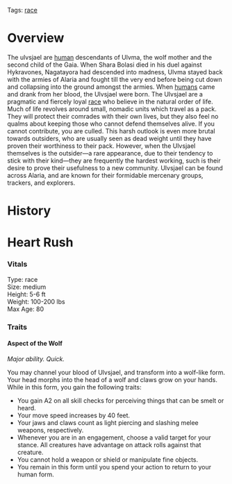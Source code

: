 Tags: [race](Races)

# Overview

The ulvsjael are [human](Humans) descendants of Ulvma, the wolf mother and the second child of the Gaia. When Shara Bolasi died in his duel against Hykravones, Nagatayora had descended into madness, Ulvma stayed back with the armies of Alaria and fought till the very end before being cut down and collapsing into the ground amongst the armies. When [humans](Humans) came and drank from her blood, the Ulvsjael were born. 
The Ulvsjael are a pragmatic and fiercely loyal [race](Races) who believe in the natural order of life. Much of life revolves around small, nomadic units which travel as a pack. They will protect their comrades with their own lives, but they also feel no qualms about keeping those who cannot defend themselves alive. If you cannot contribute, you are culled. This harsh outlook is even more brutal towards outsiders, who are usually seen as dead weight until they have proven their worthiness to their pack. However, when the Ulvsjael themselves is the outsider—a rare appearance, due to their tendency to stick with their kind—they are frequently the hardest working, such is their desire to prove their usefulness to a new community.
Ulvsjael can be found across Alaria, and are known for their formidable mercenary groups, trackers, and explorers. 

# History

# Heart Rush

### Vitals
Type: race  
Size: medium  
Height: 5-6 ft  
Weight: 100-200 lbs  
Max Age: 80  

### Traits

#### Aspect of the Wolf
*Major ability. Quick.*

You may channel your blood of Ulvsjael, and transform into a wolf-like form. Your head morphs into the head of a wolf and claws grow on your hands. While in this form, you gain the following traits:

- You gain A2 on all skill checks for perceiving things that can be smelt or heard.
- Your move speed increases by 40 feet.
- Your jaws and claws count as light piercing and slashing melee weapons, respectively.
- Whenever you are in an engagement, choose a valid target for your stance. All creatures have advantage on attack rolls against that creature.
- You cannot hold a weapon or shield or manipulate fine objects.
- You remain in this form until you spend your action to return to your human form.
